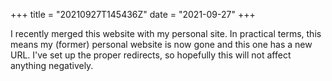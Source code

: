 +++
title = "20210927T145436Z"
date  = "2021-09-27"
+++

I recently merged this website with my personal site. In practical terms, this means my (former) personal website is now gone and this one has a new URL. I've set up the proper redirects, so hopefully this will not affect anything negatively.
